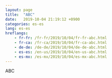 ```yaml
---
layout: page
title:  "ABC"
date:   2019-10-04 21:19:12 +0900
categories: es-es
lang: es-es
hreflangs:
    - fr-fr: /fr-fr/2019/10/04/fr-fr-abc.html
    - fr-ca: /fr-ca/2019/10/04/fr-ca-abc.html
    - de-de: /de-de/2019/10/04/de-de-abc.html
    - es-es: /en-us/2019/10/04/en-us-abc.html
    - es-mx: /es-mx/2019/10/04/es-mx-abc.html
---
```

ABC
